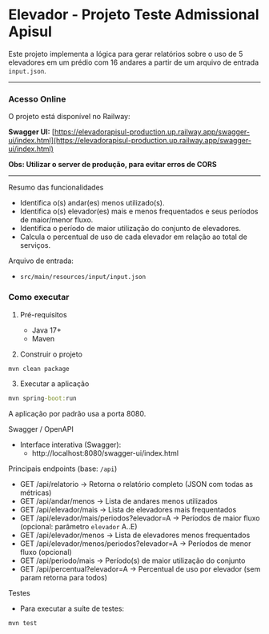# Elevador - Projeto Teste Admissional Apisul

Este projeto implementa a lógica para gerar relatórios sobre o uso de 5 elevadores em um prédio com 16 andares a partir de um arquivo de entrada `input.json`.

---

### Acesso Online
O projeto está disponível no Railway:

**Swagger UI:** [https://elevadorapisul-production.up.railway.app/swagger-ui/index.html](https://elevadorapisul-production.up.railway.app/swagger-ui/index.html)

**Obs: Utilizar o server de produção, para evitar erros de CORS**

---

Resumo das funcionalidades
- Identifica o(s) andar(es) menos utilizado(s).
- Identifica o(s) elevador(es) mais e menos frequentados e seus períodos de maior/menor fluxo.
- Identifica o período de maior utilização do conjunto de elevadores.
- Calcula o percentual de uso de cada elevador em relação ao total de serviços.

Arquivo de entrada:
- `src/main/resources/input/input.json`

### Como executar
1. Pré-requisitos
   - Java 17+
   - Maven


2. Construir o projeto

```bat
mvn clean package
```

3. Executar a aplicação

```bat
mvn spring-boot:run
```

A aplicação por padrão usa a porta 8080.

Swagger / OpenAPI
- Interface interativa (Swagger):
  - http://localhost:8080/swagger-ui/index.html


Principais endpoints (base: `/api`)
- GET /api/relatorio -> Retorna o relatório completo (JSON com todas as métricas)
- GET /api/andar/menos -> Lista de andares menos utilizados
- GET /api/elevador/mais -> Lista de elevadores mais frequentados
- GET /api/elevador/mais/periodos?elevador=A -> Períodos de maior fluxo (opcional: parâmetro `elevador` A..E)
- GET /api/elevador/menos -> Lista de elevadores menos frequentados
- GET /api/elevador/menos/periodos?elevador=A -> Períodos de menor fluxo (opcional)
- GET /api/periodo/mais -> Período(s) de maior utilização do conjunto
- GET /api/percentual?elevador=A -> Percentual de uso por elevador (sem param retorna para todos)

Testes
- Para executar a suíte de testes:

```bat
mvn test
```
